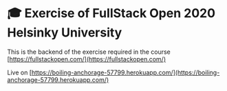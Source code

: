 # 🎓 Exercise of FullStack Open 2020 Helsinky University

This is the backend of the exercise required in the course [https://fullstackopen.com/](https://fullstackopen.com/)

Live on [https://boiling-anchorage-57799.herokuapp.com/](https://boiling-anchorage-57799.herokuapp.com/)